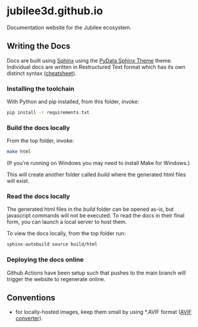# jubilee3d.github.io

Documentation website for the Jubilee ecosystem.


## Writing the Docs

Docs are built using [Sphinx](https://www.sphinx-doc.org/en/master/) using the [PyData Sphinx Theme](https://pydata-sphinx-theme.readthedocs.io/en/stable/) theme. 
Individual docs are written in Restructured Text format which has its own distinct syntax ([cheatsheet](https://github.com/ralsina/rst-cheatsheet/blob/master/rst-cheatsheet.rst)).

### Installing the toolchain
With Python and pip installed, from this folder, invoke:
````bash
pip install -r requirements.txt
````

### Build the docs locally
From the top folder, invoke:
````bash
make html
````
(If you're running on Windows you may need to install Make for Windows.)

This will create another folder called *build* where the generated html files will exist.

### Read the docs locally

The generated html files in the *build* folder can be opened as-is, but javascript commands will not be executed.
To read the docs in their final form, you can launch a local server to host them.

To view the docs locally, from the top folder run:
````bash
sphinx-autobuild source build/html
````

### Deploying the docs online
Github Actions have been setup such that pushes to the main branch will trigger the website to regenerate online.


## Conventions

* for locally-hosted images, keep them small by using *.AVIF format ([AVIF converter](https://convertio.co/avif-converter/)).
